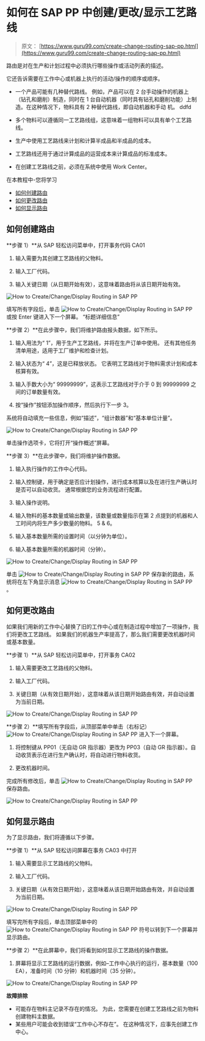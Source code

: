 # 如何在 SAP PP 中创建/更改/显示工艺路线

> 原文： [https://www.guru99.com/create-change-routing-sap-pp.html](https://www.guru99.com/create-change-routing-sap-pp.html)

路由是对在生产和计划过程中必须执行哪些操作或活动列表的描述。

它还告诉需要在工作中心或机器上执行的活动/操作的顺序或顺序。

*   一个产品可能有几种替代路线。 例如，产品可以在 2 台手动操作的机器上（钻孔和磨削）制造，同时在 1 台自动机器（同时具有钻孔和磨削功能）上制造。在这种情况下，物料具有 2 种替代路线，即自动机器和手动 机。 ddfd

*   多个物料可以遵循同一工艺路线组，这意味着一组物料可以具有单个工艺路线。

*   生产中使用工艺路线来计划和计算半成品和半成品的成本。

*   工艺路线还用于通过计算成品的运营成本来计算成品的标准成本。
*   在创建工艺路线之前，必须在系统中使用 Work Center。

在本教程中-您将学习

*   [如何创建路由](#1)
*   [如何更改路由](#2)
*   [如何显示路由](#3)

## 如何创建路由

**步骤 1）**从 SAP 轻松访问菜单中，打开事务代码 CA01

1.  输入需要为其创建工艺路线的父物料。

2.  输入工厂代码。

3.  输入关键日期（从日期开始有效），这意味着路由将从该日期开始有效。

![How to Create/Change/Display Routing in SAP PP](img/0e2a6e13d976d39efdbff0ffdf7eeaad.png)

填写所有字段后，单击 ![How to Create/Change/Display Routing in SAP PP](img/01153159454514caa71cbb621f88b82e.png) 或按 Enter 键进入下一个屏幕。 “标题详细信息”

**步骤 2）**在此步骤中，我们将维护路由报头数据，如下所示。

1.  输入用法为“ 1”，用于生产工艺路线，并将在生产订单中使用。 还有其他任务清单用途，适用于工厂维护和检查计划。

2.  输入状态为“ 4”，这是已释放状态。 它表明工艺路线对于物料需求计划和成本核算有效。

3.  输入手数大小为“ 99999999”，这表示工艺路线对于介于 0 到 99999999 之间的订单数量有效。

4.  按“操作”按钮添加操作顺序，然后执行下一步 3。

系统将自动填充一些信息，例如“描述”，“组计数器”和“基本单位计量”。

![How to Create/Change/Display Routing in SAP PP](img/910e5810cf954e28f25ec70e2599428b.png)

单击操作选项卡，它将打开“操作概述”屏幕。

**步骤 3）**在此步骤中，我们将维护操作数据。

1.  输入执行操作的工作中心代码。

2.  输入控制键，用于确定是否应计划操作，进行成本核算以及在进行生产确认时是否可以自动收货。 通常根据您的业务流程进行配置。

3.  输入操作说明。

4.  输入物料的基本数量或输出数量，该数量或数量指示在第 2 点提到的机器和人工时间内将生产多少数量的物料。 5 & 6。

5.  输入基本数量所需的设置时间（以分钟为单位）。

6.  输入基本数量所需的机器时间（分钟）。

![How to Create/Change/Display Routing in SAP PP](img/c0146c0b90ee8487fd393046291fb64d.png)

单击 ![How to Create/Change/Display Routing in SAP PP](img/b3fbe6ff7690edb13021c8584d344882.png) 保存新的路由，系统将在左下角显示消息 ![How to Create/Change/Display Routing in SAP PP](img/377c077a55a4b12b753b926fbcfad211.png) 。

## 如何更改路由

如果我们用新的工作中心替换了旧的工作中心或在制造过程中增加了一项操作，我们将更改工艺路线。 如果我们的机器生产率提高了，那么我们需要更改机器时间或基本数量。

**步骤 1）**从 SAP 轻松访问菜单中，打开事务 CA02

1.  输入需要更改工艺路线的父物料。

2.  输入工厂代码。

3.  关键日期（从有效日期开始），这意味着从该日期开始路由有效，并自动设置为当前日期。

![How to Create/Change/Display Routing in SAP PP](img/d305794397cafaa4088825dca3fad688.png)

**步骤 2）**填写所有字段后，从顶部菜单中单击（右标记） ![How to Create/Change/Display Routing in SAP PP](img/8f0a09e32347ec314cb405067de760f9.png) 进入下一个屏幕。

1.  将控制键从 PP01（无自动 GR 指示器）更改为 PP03（自动 GR 指示器）。自动收货表示在进行生产确认时，将自动进行物料收货。

2.  更改机器时间。

完成所有修改后，单击 ![How to Create/Change/Display Routing in SAP PP](img/3a9fa75a5d6ce90e0f993ea3915d13de.png) 保存路由。

![How to Create/Change/Display Routing in SAP PP](img/591bd5db7b0a4256c6330ac77d74013a.png)

## 如何显示路由

为了显示路由，我们将遵循以下步骤。

**步骤 1）**从 SAP 轻松访问屏幕在事务 CA03 中打开

1.  输入需要显示工艺路线的父物料。

2.  输入工厂代码。

3.  关键日期（从有效日期开始），这意味着从该日期开始路由有效，并自动设置为当前日期。

![How to Create/Change/Display Routing in SAP PP](img/f099231ec29df16f24b7e433b21856fb.png)

填写完所有字段后，单击顶部菜单中的 ![How to Create/Change/Display Routing in SAP PP](img/ca5eb5caa2f12439366bd03c174188ea.png) 符号以转到下一个屏幕并显示路由。

**步骤 2）**在此屏幕中，我们将看到如何显示工艺路线的操作数据。

1.  屏幕将显示工艺路线的运行数据，例如–工作中心执行的运行，基本数量（100 EA），准备时间（10 分钟）和机器时间（35 分钟）。

![How to Create/Change/Display Routing in SAP PP](img/e33b0bd4ba392e0d7ce9e142db320a00.png)

**故障排除**

*   可能存在物料主记录不存在的情况。 为此，您需要在创建工艺路线之前为物料创建物料主数据。
*   某些用户可能会收到错误“工作中心不存在”。 在这种情况下，应事先创建工作中心。
